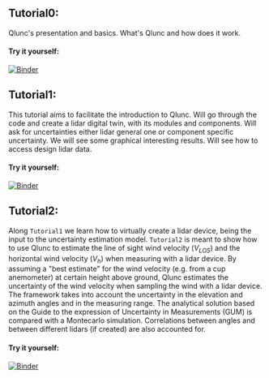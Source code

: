## Tutorial0:

Qlunc's presentation and basics. What's Qlunc and how does it work.

#### Try it yourself:

[![Binder](https://mybinder.org/badge_logo.svg)](https://mybinder.org/v2/gh/SWE-UniStuttgart/Qlunc.git/HEAD?filepath=Tutorials%2FTutorial0.ipynb)

## Tutorial1:
This tutorial aims to facilitate the introduction to Qlunc. 
Will go through the code and create a lidar digital twin, with its modules and components. Will ask for uncertainties either lidar general one or component specific uncertainty. We will see some graphical interesting results. Will see how to access design lidar data.

#### Try it yourself:

[![Binder](https://mybinder.org/badge_logo.svg)](https://mybinder.org/v2/gh/SWE-UniStuttgart/Qlunc.git/HEAD?filepath=Tutorials%2FTutorial1.ipynb)

## Tutorial2:
Along `Tutorial1` we learn how to virtually create a lidar device, being the input to the uncertainty estimation model. `Tutorial2` is meant to show how to use Qlunc to estimate the line of sight wind velocity ($V_{LOS}$) and the horizontal wind velocity ($V_{h}$) when measuring with a lidar device. By assuming a "best estimate" for the wind velocity (e.g. from a cup anemometer) at certain height above ground, Qlunc estimates the uncertainty of the wind velocity when sampling the wind with a lidar device. The framework takes into account the uncertainty in the elevation and azimuth angles and in the measuring range. The analytical solution based on the Guide to the expression of Uncertainty in Measurements (GUM) is compared with a Montecarlo simulation. Correlations between angles and between different lidars (if created) are also accounted for. 

#### Try it yourself:

[![Binder](https://mybinder.org/badge_logo.svg)](https://mybinder.org/v2/gh/SWE-UniStuttgart/Qlunc.git/HEAD?filepath=Tutorials%2FTutorial2.ipynb)
